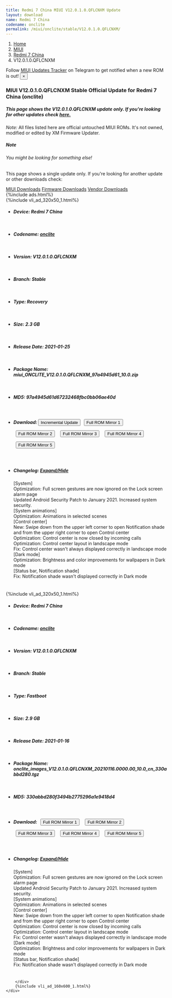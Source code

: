 ```yaml
---
title: Redmi 7 China MIUI V12.0.1.0.QFLCNXM Update
layout: download
name: Redmi 7 China
codename: onclite
permalink: /miui/onclite/stable/V12.0.1.0.QFLCNXM/
---
```

<nav aria-label="breadcrumb">
    <ol class="breadcrumb">
        <li class="breadcrumb-item"><a href="/">Home</a></li>
        <li class="breadcrumb-item"><a href="/miui/">MIUI</a></li>
        <li class="breadcrumb-item"><a href="/miui/onclite/">Redmi 7 China</a></li>
        <li class="breadcrumb-item active" aria-current="page">V12.0.1.0.QFLCNXM</li>
    </ol>
</nav>
<div class="alert alert-primary alert-dismissible fade show" role="alert">
    Follow <a href="https://t.me/MIUIUpdatesTracker" class="alert-link">MIUI Updates Tracker</a> on Telegram to get
    notified when a new ROM is out!
    <button type="button" class="close" data-dismiss="alert" aria-label="Close">
        <span aria-hidden="true">&times;</span>
    </button>
</div>
<div class="col-12 mx-auto">
    <h3 class="title bg-light p-2 rounded">MIUI V12.0.1.0.QFLCNXM Stable Official Update for Redmi 7 China (onclite)</h3>
    <h5>This page shows the V12.0.1.0.QFLCNXM update only. If you're looking for other updates check
        <a href="/miui/onclite/">here.</a></h5>
    <p><i>Note: </i>All files listed here are official untouched MIUI ROMs.
        It's not owned, modified or edited by XM Firmware Updater.</p>
    <div class="card">
        <div class="card-body">
            <h5 class="card-title">Note</h5>
            <h6 class="card-subtitle mb-2 text-muted">You might be looking for something else!</h6>
            <p class="card-text">This page shows a single update only.
                If you're looking for another update or other downloads check:</p>
            <a href="/miui/" class="card-link">MIUI Downloads</a>
            <a href="/firmware/" class="card-link">Firmware Downloads</a>
            <a href="/vendor/" class="card-link">Vendor Downloads</a>
        </div>
    </div>
    {%include ads.html%}
    <div class="row justify-content-center">
        <div class="col-10" id="downloads">
                    <div class="card card-body">
            {%include vli_ad_320x50_1.html%}
            <ul class="list-unstyled">
                <li style="padding-bottom: 10px;">
                    <h5><b>Device: </b>Redmi 7 China</h5>
                </li>
                <li style="padding-bottom: 10px;">
                    <h5><b>Codename: </b> <a href="/miui/onclite/" target="_blank">onclite</a> </h5>
                </li>
                <li style="padding-bottom: 10px;">
                    <h5><b>Version: </b>V12.0.1.0.QFLCNXM</h5>
                </li>
                <li style="padding-bottom: 10px;">
                    <h5><b>Branch: </b>Stable</h5>
                </li>
                <li style="padding-bottom: 10px;">
                    <h5><b>Type: </b>Recovery</h5>
                </li>
                <li style="padding-bottom: 10px;">
                    <h5><b>Size: </b>2.3 GB</h5>
                </li>
                <li style="padding-bottom: 10px;">
                    <h5><b>Release Date: </b>2021-01-25</h5>
                </li>
                <li style="padding-bottom: 10px;">
                    <h5><b>Package Name: </b><span id="filename" class="text-dark">miui_ONCLITE_V12.0.1.0.QFLCNXM_97a4945d61_10.0.zip</span></h5>
                </li>
                <li style="padding-bottom: 10px;">
                    <h5><b>MD5: </b><span id="md5" class="text-muted">97a4945d61d67232468fbc0bb06ae40d</span></h5>
                </li>
                <li style="padding-bottom: 10px;">
                    <h5><b>Download: </b><button type="button" id="incremental_download" class="btn btn-warning" onclick="window.open('https://bigota.d.miui.com/V12.0.1.0.QFLCNXM/miui-blockota-onclite-V11.0.3.0.QFLCNXM-V12.0.1.0.QFLCNXM-2d021c59fc-10.0.zip', '_blank');"><i class="fa fa-download"></i> Incremental Update</button> <button type="button" id="download" class="btn btn-primary" style="margin: 7px;" onclick="window.open('https://cdnorg.d.miui.com/V12.0.1.0.QFLCNXM/miui_ONCLITE_V12.0.1.0.QFLCNXM_97a4945d61_10.0.zip', '_blank');"><i class="fa fa-download"></i> Full ROM Mirror 1</button> <button type="button" id="download" class="btn btn-primary" style="margin: 7px;" onclick="window.open('https://bkt-sgp-miui-ota-update-alisgp.oss-ap-southeast-1.aliyuncs.com/V12.0.1.0.QFLCNXM/miui_ONCLITE_V12.0.1.0.QFLCNXM_97a4945d61_10.0.zip', '_blank');"><i class="fa fa-download"></i> Full ROM Mirror 2</button> <button type="button" id="download" class="btn btn-primary" style="margin: 7px;" onclick="window.open('https://bn.d.miui.com/V12.0.1.0.QFLCNXM/miui_ONCLITE_V12.0.1.0.QFLCNXM_97a4945d61_10.0.zip', '_blank');"><i class="fa fa-download"></i> Full ROM Mirror 3</button> <button type="button" id="download" class="btn btn-primary" style="margin: 7px;" onclick="window.open('https://bigota.d.miui.com/V12.0.1.0.QFLCNXM/miui_ONCLITE_V12.0.1.0.QFLCNXM_97a4945d61_10.0.zip', '_blank');"><i class="fa fa-download"></i> Full ROM Mirror 4</button> <button type="button" id="download" class="btn btn-primary" style="margin: 7px;" onclick="window.open('https://hugeota.d.miui.com/V12.0.1.0.QFLCNXM/miui_ONCLITE_V12.0.1.0.QFLCNXM_97a4945d61_10.0.zip', '_blank');"><i class="fa fa-download"></i> Full ROM Mirror 5</button></h5>
                </li>
                <li style="padding-bottom: 10px;">
                    <h5><b>Changelog: </b><a href="#onclite_1_changelog" data-toggle="collapse" role="button"
                            aria-expanded="false" aria-controls="onclite_1_changelog"> <i class="fa fa-arrow-down"
                                aria-hidden="true"></i> Expand/Hide</a></h5>
                    <div class="collapse" id="onclite_1_changelog">
                        <p id="changelog_text">[System]<br>Optimization: Full screen gestures are now ignored on the Lock screen alarm page<br>Updated Android Security Patch to January 2021. Increased system security.<br>[System animations]<br>Optimization: Animations in selected scenes<br>[Control center]<br>New: Swipe down from the upper left corner to open Notification shade and from the upper right corner to open Control center<br>Optimization: Control center is now closed by incoming calls<br>Optimization: Control center layout in landscape mode<br>Fix: Control center wasn't always displayed correctly in landscape mode<br>[Dark mode]<br>Optimization: Brightness and color improvements for wallpapers in Dark mode<br>[Status bar, Notification shade]<br>Fix: Notification shade wasn't displayed correctly in Dark mode</p>
                    </div>
                </li>
            </ul>
        </div>
        <div class="card card-body">
            {%include vli_ad_320x50_1.html%}
            <ul class="list-unstyled">
                <li style="padding-bottom: 10px;">
                    <h5><b>Device: </b>Redmi 7 China</h5>
                </li>
                <li style="padding-bottom: 10px;">
                    <h5><b>Codename: </b> <a href="/miui/onclite/" target="_blank">onclite</a> </h5>
                </li>
                <li style="padding-bottom: 10px;">
                    <h5><b>Version: </b>V12.0.1.0.QFLCNXM</h5>
                </li>
                <li style="padding-bottom: 10px;">
                    <h5><b>Branch: </b>Stable</h5>
                </li>
                <li style="padding-bottom: 10px;">
                    <h5><b>Type: </b>Fastboot</h5>
                </li>
                <li style="padding-bottom: 10px;">
                    <h5><b>Size: </b>2.9 GB</h5>
                </li>
                <li style="padding-bottom: 10px;">
                    <h5><b>Release Date: </b>2021-01-16</h5>
                </li>
                <li style="padding-bottom: 10px;">
                    <h5><b>Package Name: </b><span id="filename" class="text-dark">onclite_images_V12.0.1.0.QFLCNXM_20210116.0000.00_10.0_cn_330abbd280.tgz</span></h5>
                </li>
                <li style="padding-bottom: 10px;">
                    <h5><b>MD5: </b><span id="md5" class="text-muted">330abbd280f3494b2775296a1e9418d4</span></h5>
                </li>
                <li style="padding-bottom: 10px;">
                    <h5><b>Download: </b> <button type="button" id="download" class="btn btn-primary" style="margin: 7px;" onclick="window.open('https://cdnorg.d.miui.com/V12.0.1.0.QFLCNXM/onclite_images_V12.0.1.0.QFLCNXM_20210116.0000.00_10.0_cn_330abbd280.tgz', '_blank');"><i class="fa fa-download"></i> Full ROM Mirror 1</button> <button type="button" id="download" class="btn btn-primary" style="margin: 7px;" onclick="window.open('https://bkt-sgp-miui-ota-update-alisgp.oss-ap-southeast-1.aliyuncs.com/V12.0.1.0.QFLCNXM/onclite_images_V12.0.1.0.QFLCNXM_20210116.0000.00_10.0_cn_330abbd280.tgz', '_blank');"><i class="fa fa-download"></i> Full ROM Mirror 2</button> <button type="button" id="download" class="btn btn-primary" style="margin: 7px;" onclick="window.open('https://bn.d.miui.com/V12.0.1.0.QFLCNXM/onclite_images_V12.0.1.0.QFLCNXM_20210116.0000.00_10.0_cn_330abbd280.tgz', '_blank');"><i class="fa fa-download"></i> Full ROM Mirror 3</button> <button type="button" id="download" class="btn btn-primary" style="margin: 7px;" onclick="window.open('https://bigota.d.miui.com/V12.0.1.0.QFLCNXM/onclite_images_V12.0.1.0.QFLCNXM_20210116.0000.00_10.0_cn_330abbd280.tgz', '_blank');"><i class="fa fa-download"></i> Full ROM Mirror 4</button> <button type="button" id="download" class="btn btn-primary" style="margin: 7px;" onclick="window.open('https://hugeota.d.miui.com/V12.0.1.0.QFLCNXM/onclite_images_V12.0.1.0.QFLCNXM_20210116.0000.00_10.0_cn_330abbd280.tgz', '_blank');"><i class="fa fa-download"></i> Full ROM Mirror 5</button></h5>
                </li>
                <li style="padding-bottom: 10px;">
                    <h5><b>Changelog: </b><a href="#onclite_2_changelog" data-toggle="collapse" role="button"
                            aria-expanded="false" aria-controls="onclite_2_changelog"> <i class="fa fa-arrow-down"
                                aria-hidden="true"></i> Expand/Hide</a></h5>
                    <div class="collapse" id="onclite_2_changelog">
                        <p id="changelog_text">[System]<br>Optimization: Full screen gestures are now ignored on the Lock screen alarm page<br>Updated Android Security Patch to January 2021. Increased system security.<br>[System animations]<br>Optimization: Animations in selected scenes<br>[Control center]<br>New: Swipe down from the upper left corner to open Notification shade and from the upper right corner to open Control center<br>Optimization: Control center is now closed by incoming calls<br>Optimization: Control center layout in landscape mode<br>Fix: Control center wasn't always displayed correctly in landscape mode<br>[Dark mode]<br>Optimization: Brightness and color improvements for wallpapers in Dark mode<br>[Status bar, Notification shade]<br>Fix: Notification shade wasn't displayed correctly in Dark mode</p>
                    </div>
                </li>
            </ul>
        </div>

        </div>
        {%include vli_ad_160x600_1.html%}
    </div>
</div>
